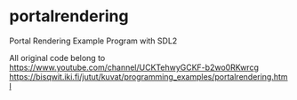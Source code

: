 # portalrendering
Portal Rendering Example Program with SDL2

All original code belong to https://www.youtube.com/channel/UCKTehwyGCKF-b2wo0RKwrcg
https://bisqwit.iki.fi/jutut/kuvat/programming_examples/portalrendering.html
